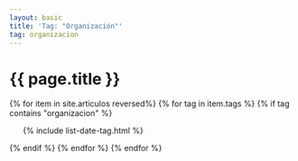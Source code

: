 ```yaml
---
layout: basic
title: 'Tag: "Organización"'
tag: organizacion
---
```


<h1>{{ page.title }}</h1>

{% for item in site.articulos reversed%}
{% for tag in item.tags %}
{% if tag contains "organizacion" %}
<ul>
    {% include list-date-tag.html %}
</ul>
{% endif %}
{% endfor %}
{% endfor %}